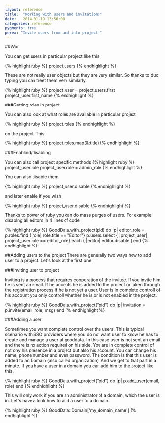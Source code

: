 ```yaml
---
layout: reference
title:  "Working with users and invitations"
date:   2014-01-19 13:56:00
categories: reference
pygments: true
perex: "Invite users from and into project."
---
```


##Wor

You can get users in particular project like this

{% highlight ruby %}
project.users
{% endhighlight %}

These are not really user objects but they are very similar. So thanks to duc typing you can treet them very similarly.

{% highlight ruby %}
project_user = project.users.first
project_user.first_name
{% endhighlight %}

###Getting roles in project

You can also look at what roles are available in particular project

{% highlight ruby %}
project.roles
{% endhighlight %}

on the project. This

{% highlight ruby %}
project.roles.map(&:title)
{% endhighlight %}

###Enablind/disabling

You can also call project specific methods
{% highlight ruby %}
project_user.role
project_user.role = admin_role
{% endhighlight %}

You can also disable them

{% highlight ruby %}
project_user.disable
{% endhighlight %}

and later enable if you wish

{% highlight ruby %}
project_user.disable
{% endhighlight %}

Thanks to power of ruby you can do mass purges of users. For example disablng all editors in 4 lines of code

{% highlight ruby %}
GoodData.with_project(pid) do |p|
  editor_role = p.roles.find {|role| role.title == "Editor"}
  p.users.select { |project_user| project_user.role == editor_role}.each { |editor| editor.disable }
end
{% endhighlight %}

##Adding users to the project
There are generally two ways how to add user to a project. Let's look at the first one

###Inviting user to project

Inviting is a process that requires cooperation of the invitee. If you invite him he is sent an email. If he accepts he is added to the project or taken through the registration process if he is not yet a user. User is in complete controll of his account you only controll whether he is or is not enabled in the project.

{% highlight ruby %}
GoodData.with_project("pid") do |p|
  invitation = p.invite(email, role, msg)
end
{% endhighlight %}

###Adding a user

Sometimes you want complete control over the users. This is typical scenario with SSO providers where you do not want user to know he has to create and manage a user at gooddata. In this case user is not sent an email and there is no action required on his side. You are in complete control of not ony his presence in a project but also his account. You can change his name, phone number and even password. The condition is that this user is added to an Domain (also called organization). And we get to that part in a minute. If you have a user in a domain you can add him to the project like this.

{% highlight ruby %}
GoodData.with_project("pid") do |p|
  p.add_user(email, role)
end
{% endhighlight %}

This will only work if you are an administrator of a domain, which the user is in. Let's have a look how to add a user to a domain.

{% highlight ruby %}
GoodData::Domain['my_domain_name']
{% endhighlight %}